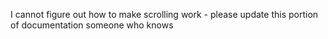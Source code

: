I cannot figure out how to make scrolling work - please update this portion of documentation someone who knows